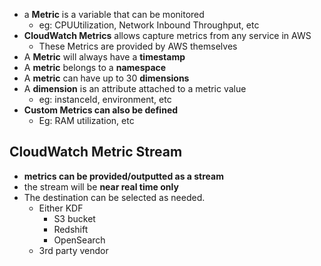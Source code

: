 
- a **Metric** is a variable that can be monitored
	- eg: CPUUtilization, Network Inbound Throughput, etc
- **CloudWatch Metrics** allows capture metrics from any service in AWS
	- These Metrics are provided by AWS themselves
- A **Metric** will always have a **timestamp**
- A **metric** belongs to a **namespace**
- A **metric** can have up to 30 **dimensions**
- A **dimension** is an attribute attached to a metric value
	- eg: instanceId, environment, etc
- **Custom Metrics can also be defined**
	- Eg: RAM utilization, etc


## CloudWatch Metric Stream

- **metrics can be provided/outputted as a stream**
- the stream will be **near real time only**
- The destination can be selected as needed.
	- Either KDF
		- S3 bucket
		- Redshift
		- OpenSearch
	- 3rd party vendor

